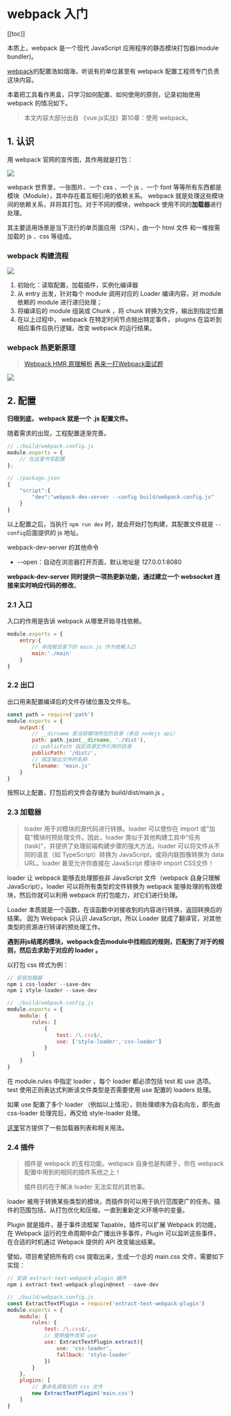 # webpack 入门

<div class="diy-menu">

[[toc]]

</div>

本质上，webpack 是一个现代 JavaScript 应用程序的静态模块打包器(module bundler)。

[webpack](https://www.webpackjs.com/concepts/)的配置浩如烟海，听说有的单位甚至有 webpack 配置工程师专门负责这块内容。

本着把工具看作黑盒，只学习如何配置、如何使用的原则，记录初始使用 webpack 的情况如下。

> 本文内容大部分出自 《vue.js实战》第10章：使用 webpack。

## 1. 认识
用 webpack 官网的宣传图，其作用就是打包：

![](./imgs/webpack01.jpg)

webpack 世界里，一张图片、一个 css 、一个 js 、一个 font 等等所有东西都是模块（Module），其中存在着互相引用的依赖关系。 webpack 就是处理这些模块间的依赖关系，并将其打包。对于不同的模块，webpack 使用不同的**加载器**进行处理。

其主要适用场景是当下流行的单页面应用（SPA），由一个 html 文件 和一堆按需加载的 js 、css 等组成。

### webpack 构建流程
![](./imgs/webpack02.jpg)

1. 初始化：读取配置，加载插件，实例化编译器
2. 从 entry 出发，针对每个 module 调用对应的 Loader 编译内容，对 module 依赖的 module 进行递归处理；
3. 将编译后的 module 组装成 Chunk ，将 chunk 转换为文件，输出到指定位置
4. 在以上过程中， webpack 在特定时间节点抛出特定事件， plugins 在监听到相应事件后执行逻辑，改变 webpack 的运行结果。

### webpack 热更新原理
> [Webpack HMR 原理解析](https://zhuanlan.zhihu.com/p/30669007)
> [再来一打Webpack面试题](https://juejin.im/post/6844904094281236487)

![](./imgs/webpack03.jpg)



## 2. 配置
**归根到底， webpack 就是一个 .js 配置文件。**

随着需求的出现，工程配置逐渐完善。

```js
// ./build/webpack.config.js
module.exports = {
    // 在这里书写配置
};

// ./package.json
{
    "script":{
        "dev":"webpack-dev-server --config build/webpack.config.js"
    }
}
```
以上配置之后，当执行 `npm run dev` 时，就会开始打包构建，其配置文件就是 `--config`后面提供的 js 地址。

webpack-dev-server 的其他命令
- --open：自动在浏览器打开页面，默认地址是 127.0.0.1:8080

**webpack-dev-server 同时提供一项热更新功能，通过建立一个 websocket 连接来实时响应代码的修改**。

### 2.1 **入口**
入口的作用是告诉 webpack 从哪里开始寻找依赖。
```js
module.exports = {
    entry:{
        // 寻找根目录下的 main.js 作为依赖入口
        main:'./main'
    }
}
```
### 2.2 **出口**
出口用来配置编译后的文件存储位置及文件名。
```js
const path = require('path')
module.exports = {
    output:{
        // __dirname 是当前模块所在的目录（来自 nodejs api）
        path: path.join(__dirname, './dist'),
        // publicPath 指定资源文件引用的目录
        publicPath: '/dist/',
        // 指定输出文件的名称
        filename: 'main.js'
    }
}
```
按照以上配置，打包后的文件会存储为 build/dist/main.js 。

### 2.3 **加载器**

> loader 用于对模块的源代码进行转换。loader 可以使你在 import 或"加载"模块时预处理文件。因此，loader 类似于其他构建工具中“任务(task)”，并提供了处理前端构建步骤的强大方法。loader 可以将文件从不同的语言（如 TypeScript）转换为 JavaScript，或将内联图像转换为 data URL。loader 甚至允许你直接在 JavaScript 模块中 import CSS文件！

loader 让 webpack 能够去处理那些非 JavaScript 文件（webpack 自身只理解 JavaScript）。loader 可以将所有类型的文件转换为 webpack 能够处理的有效模块，然后你就可以利用 webpack 的打包能力，对它们进行处理。

Loader 本质就是一个函数，在该函数中对接收到的内容进行转换，返回转换后的结果。 因为 Webpack 只认识 JavaScript，所以 Loader 就成了翻译官，对其他类型的资源进行转译的预处理工作。

**遇到非js结尾的模块，webpack会去module中找相应的规则，匹配到了对于的规则，然后去求助于对应的 loader 。**

以打包 css 样式为例：

```js
// 安装加载器
npm i css-loader --save-dev
npm i style-loader --save-dev

// ./build/webpack.config.js
module.exports = {
    module: {
        rules: [
            {
                test: /\.css$/,
                use: ['style-loader','css-loader']
            }
        ]
    }
}
```
在 module.rules 中指定 loader ，每个 loader 都必须包括 test 和 use 选项。 test 使用正则表达式判断该文件类型是否需要使用 use 配置的 loaders 处理。

如果 use 配置了多个 loader （例如以上情况），则处理顺序为自右向左，即先由 css-loader 处理完后，再交给 style-loader 处理。

[这里](https://www.webpackjs.com/loaders/)官方提供了一些加载器列表和相关用法。

### 2.4 **插件**
> 插件是 webpack 的支柱功能。webpack 自身也是构建于，你在 webpack 配置中用到的相同的插件系统之上！
>
> 插件目的在于解决 loader 无法实现的其他事。

loader 被用于转换某些类型的模块，而插件则可以用于执行范围更广的任务。插件的范围包括，从打包优化和压缩，一直到重新定义环境中的变量。

Plugin 就是插件，基于事件流框架 Tapable，插件可以扩展 Webpack 的功能，在 Webpack 运行的生命周期中会广播出许多事件，Plugin 可以监听这些事件，在合适的时机通过 Webpack 提供的 API 改变输出结果。

譬如，项目希望把所有的 css 提取出来，生成一个总的 main.css 文件，需要如下实现：

```js
// 安装 extract-text-webpack-plugin 插件
npm i extract-text-webpack-plugin@next --save-dev

// ./build/webpack.config.js
const ExtractTextPlugin = require('extract-text-webpack-plugin')
module.exports = {
    module: {
        rules: {
            test: /\.css$/,
            // 使用插件改写 use
            use: ExtractTextPlugin.extract({
                use: 'css-loader',
                fallback: 'style-loader'
            })
        }
    },
    plugins: [
        // 重命名提取后的 css 文件
        new ExtractTextPlugin('main.css')
    ]
}
```